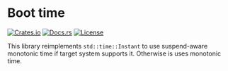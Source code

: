 # Boot time

[![Crates.io](https://img.shields.io/crates/v/boot-time)](https://crates.io/crates/boot-time)
[![Docs.rs](https://img.shields.io/docsrs/boot-time/latest)](https://docs.rs/boot-time)
[![License](https://img.shields.io/crates/l/boot-time)](https://raw.githubusercontent.com/DXist/boot-time/main/LICENSE)

This library reimplements `std::time::Instant` to use suspend-aware monotonic time if target system supports it.
Otherwise is uses monotonic time.
